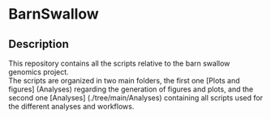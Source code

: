 # BarnSwallow
## Description

This repository contains all the scripts relative to the barn swallow genomics project. <br />
The scripts are organized in two main folders, the first one [Plots and figures] (Analyses) regarding the generation of figures and plots, and the second one [Analyses] (./tree/main/Analyses) containing all scripts used for the different analyses and workflows. <br />

